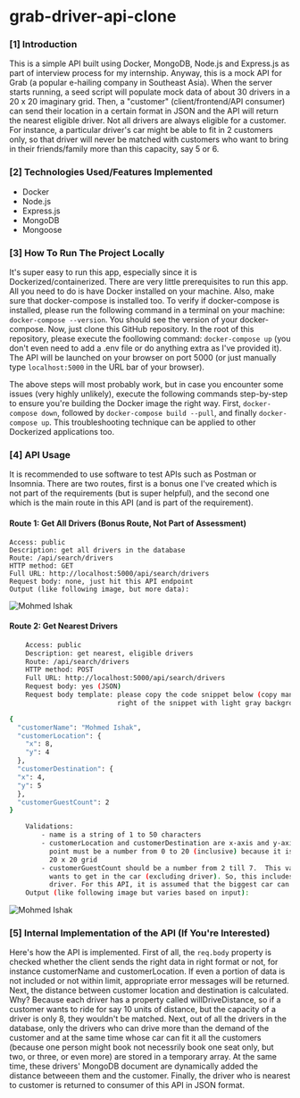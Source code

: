 # grab-driver-api-clone 

### [1] Introduction
This is a simple API built using Docker, MongoDB, Node.js and Express.js as part of interview process for my internship. Anyway, this is a mock API for Grab (a popular e-hailing company in Southeast Asia). When the server starts running, a seed script will populate mock data of about 30 drivers in a 20 x 20 imaginary grid. Then, a "customer" (client/frontend/API consumer) can send their location in a certain format in JSON and the API will return the nearest eligible driver. Not all drivers are always eligible for a customer. For instance, a particular driver's car might be able to fit in 2 customers only, so that driver will never be matched with customers who want to bring in their friends/family more than this capacity, say 5 or 6.

### [2] Technologies Used/Features Implemented
* Docker
* Node.js
* Express.js
* MongoDB
* Mongoose

### [3] How To Run The Project Locally
It's super easy to run this app, especially since it is Dockerized/containerized. There are very little prerequisites to run this app. All you need to do is have Docker installed on your machine. Also, make sure that docker-compose is installed too. To verify if docker-compose is installed, please run the following command in a terminal on your machine: `docker-compose --version`. You should see the version of your docker-compose. Now, just clone this GitHub repository. In the root of this repository, please execute the foollowing command: `docker-compose up` (you don't even need to add a .env file or do anything extra as I've provided it). The API will be launched on your browser on port 5000 (or just manually type `localhost:5000` in the URL bar of your browser). 

The above steps will most probably work, but in case you encounter some issues (very highly unlikely), execute the following commands step-by-step to ensure you're building the Docker image the right way. First, `docker-compose down`, followed by `docker-compose build --pull`, and finally `docker-compose up`. This troubleshooting technique can be applied to other Dockerized applications too.

### [4] API Usage
It is recommended to use software to test APIs such as Postman or Insomnia. There are two routes, first is a bonus one I've created which is not part of the requirements (but is super helpful), and the second one which is the main route in this API (and is part of the requirement).

#### Route 1: Get All Drivers (Bonus Route, Not Part of Assessment)
    Access: public
    Description: get all drivers in the database
    Route: /api/search/drivers
    HTTP method: GET
    Full URL: http://localhost:5000/api/search/drivers
    Request body: none, just hit this API endpoint
    Output (like following image, but more data): 

![Mohmed Ishak](https://user-images.githubusercontent.com/52876913/139466697-56b0b674-26c3-43bc-8887-feb8d4cca839.PNG)

#### Route 2: Get Nearest Drivers
```bash
    Access: public
    Description: get nearest, eligible drivers
    Route: /api/search/drivers
    HTTP method: POST
    Full URL: http://localhost:5000/api/search/drivers
    Request body: yes (JSON)
    Request body template: please copy the code snippet below (copy manually or find the copy button on top
                           right of the snippet with light gray background)
```    
```bash
{
  "customerName": "Mohmed Ishak",
  "customerLocation": {
    "x": 8,
    "y": 4
  },
  "customerDestination": {
  "x": 4,
  "y": 5
  },
  "customerGuestCount": 2
}
```
```bash 
    Validations:
        - name is a string of 1 to 50 characters
        - customerLocation and customerDestination are x-axis and y-axis based coordinates where each x or y
          point must be a number from 0 to 20 (inclusive) because it is assumed that the imaginary map is a
          20 x 20 grid
        - customerGuestCount should be a number from 2 till 7.  This variable means the number of people who
          wants to get in the car (excluding driver). So, this includes you and your friends/family, not the
          driver. For this API, it is assumed that the biggest car can fit in 8 people at a time including the driver.
    Output (like following image but varies based on input): 
```
![Mohmed Ishak](https://user-images.githubusercontent.com/52876913/139468660-b8b36169-74b0-4bd0-95b1-17f526c3aeef.PNG)

### [5] Internal Implementation of the API (If You're Interested)
Here's how the API is implemented. First of all, the `req.body` property is checked whether the client sends the right data in right format or not, for instance customerName and customerLocation. If even a portion of data is not included or not within limit, appropriate error messages will be returned. Next, the distance between customer location and destination is calculated. Why? Because each driver has a property called willDriveDistance, so if a customer wants to ride for say 10 units of distance, but the capacity of a driver is only 8, they wouldn't be matched. Next, out of all the drivers in the database, only the drivers who can drive more than the demand of the customer and at the same time whose car can fit it all the customers (because one person might book not necessrily book one seat only, but two, or three, or even more) are stored in a temporary array. At the same time, these drivers' MongoDB document are dynamically added the distance betweeen them and the customer. Finally, the driver who is nearest to customer is returned to consumer of this API in JSON format.
